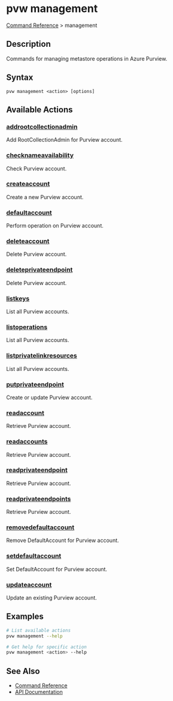 # pvw management
[Command Reference](../../README.md#command-reference) > management

## Description
Commands for managing metastore operations in Azure Purview.

## Syntax
```
pvw management <action> [options]
```

## Available Actions

### [addrootcollectionadmin](./addrootcollectionadmin.md)
Add RootCollectionAdmin for Purview account.

### [checknameavailability](./checknameavailability.md)
Check Purview account.

### [createaccount](./createaccount.md)
Create a new Purview account.

### [defaultaccount](./defaultaccount.md)
Perform operation on Purview account.

### [deleteaccount](./deleteaccount.md)
Delete Purview account.

### [deleteprivateendpoint](./deleteprivateendpoint.md)
Delete Purview account.

### [listkeys](./listkeys.md)
List all Purview accounts.

### [listoperations](./listoperations.md)
List all Purview accounts.

### [listprivatelinkresources](./listprivatelinkresources.md)
List all Purview accounts.

### [putprivateendpoint](./putprivateendpoint.md)
Create or update Purview account.

### [readaccount](./readaccount.md)
Retrieve Purview account.

### [readaccounts](./readaccounts.md)
Retrieve Purview account.

### [readprivateendpoint](./readprivateendpoint.md)
Retrieve Purview account.

### [readprivateendpoints](./readprivateendpoints.md)
Retrieve Purview account.

### [removedefaultaccount](./removedefaultaccount.md)
Remove DefaultAccount for Purview account.

### [setdefaultaccount](./setdefaultaccount.md)
Set DefaultAccount for Purview account.

### [updateaccount](./updateaccount.md)
Update an existing Purview account.

## Examples

```bash
# List available actions
pvw management --help

# Get help for specific action
pvw management <action> --help
```

## See Also

- [Command Reference](../../README.md#command-reference)
- [API Documentation](../api/index.html)
